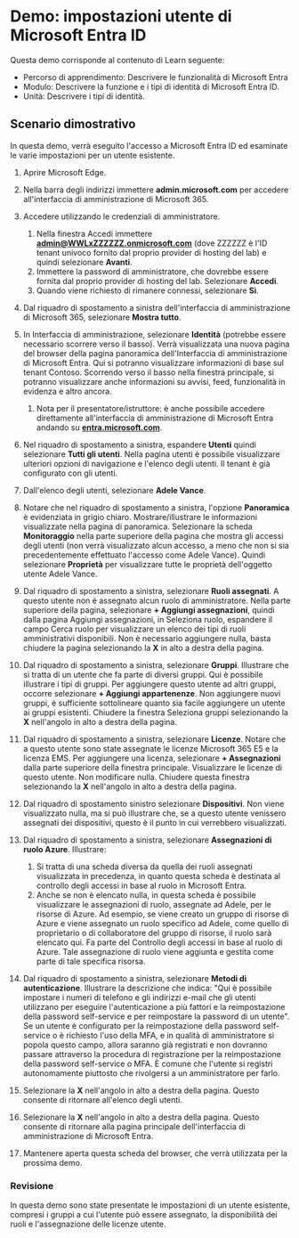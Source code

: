 <!---
---
Demo: titolo: "Esplorare le impostazioni utente di Microsoft Entra ID" Percorso di apprendimento/Modulo/Unità: "Percorso di apprendimento: descrivere le funzionalità di Microsoft Entra; Modulo 1: Descrivere la funzionalità e i tipi di identità di Microsoft Entra ID; Unità 3: Descrivere i tipi di identità di Microsoft Entra"
---
--->

# Demo: impostazioni utente di Microsoft Entra ID

Questa demo corrisponde al contenuto di Learn seguente:

- Percorso di apprendimento: Descrivere le funzionalità di Microsoft Entra
- Modulo: Descrivere la funzione e i tipi di identità di Microsoft Entra ID.
- Unità: Descrivere i tipi di identità.

## Scenario dimostrativo

In questa demo, verrà eseguito l'accesso a Microsoft Entra ID ed esaminate le varie impostazioni per un utente esistente.

1. Aprire Microsoft Edge.

1. Nella barra degli indirizzi immettere **admin.microsoft.com** per accedere all'interfaccia di amministrazione di Microsoft 365.

1. Accedere utilizzando le credenziali di amministratore.
    1. Nella finestra Accedi immettere **admin@WWLxZZZZZZ.onmicrosoft.com** (dove ZZZZZZ è l'ID tenant univoco fornito dal proprio provider di hosting del lab) e quindi selezionare **Avanti**.
    1. Immettere la password di amministratore, che dovrebbe essere fornita dal proprio provider di hosting del lab. Selezionare **Accedi**.
    1. Quando viene richiesto di rimanere connessi, selezionare **Sì**.

1. Dal riquadro di spostamento a sinistra dell'interfaccia di amministrazione di Microsoft 365, selezionare **Mostra tutto**.

1. In Interfaccia di amministrazione, selezionare **Identità** (potrebbe essere necessario scorrere verso il basso).  Verrà visualizzata una nuova pagina del browser della pagina panoramica dell'Interfaccia di amministrazione di Microsoft Entra. Qui si potranno visualizzare informazioni di base sul tenant Contoso. Scorrendo verso il basso nella finestra principale, si potranno visualizzare anche informazioni su avvisi, feed, funzionalità in evidenza e altro ancora.  
    1. Nota per il presentatore/istruttore: è anche possibile accedere direttamente all'interfaccia di amministrazione di Microsoft Entra andando su **[entra.microsoft.com](https://entra.microsoft.com)**.

1. Nel riquadro di spostamento a sinistra, espandere **Utenti** quindi selezionare **Tutti gli utenti**.  Nella pagina utenti è possibile visualizzare ulteriori opzioni di navigazione e l'elenco degli utenti. Il tenant è già configurato con gli utenti.

1. Dall'elenco degli utenti, selezionare **Adele Vance**.

1. Notare che nel riquadro di spostamento a sinistra, l'opzione **Panoramica** è evidenziata in grigio chiaro.  Mostrare/illustrare le informazioni visualizzate nella pagina di panoramica.  Selezionare la scheda **Monitoraggio** nella parte superiore della pagina che mostra gli accessi degli utenti (non verrà visualizzato alcun accesso, a meno che non si sia precedentemente effettuato l'accesso come Adele Vance).  Quindi selezionare **Proprietà** per visualizzare tutte le proprietà dell'oggetto utente Adele Vance.

1. Dal riquadro di spostamento a sinistra, selezionare **Ruoli assegnati**.  A questo utente non è assegnato alcun ruolo di amministratore.  Nella parte superiore della pagina, selezionare **+ Aggiungi assegnazioni**, quindi dalla pagina Aggiungi assegnazioni, in Seleziona ruolo, espandere il campo Cerca ruolo per visualizzare un elenco dei tipi di ruoli amministrativi disponibili.  Non è necessario aggiungere nulla, basta chiudere la pagina selezionando la **X** in alto a destra della pagina.

1. Dal riquadro di spostamento a sinistra, selezionare **Gruppi**.  Illustrare che si tratta di un utente che fa parte di diversi gruppi.  Qui è possibile illustrare i tipi di gruppi.  Per aggiungere questo utente ad altri gruppi, occorre selezionare **+ Aggiungi appartenenze**.  Non aggiungere nuovi gruppi, è sufficiente sottolineare quanto sia facile aggiungere un utente ai gruppi esistenti. Chiudere la finestra Seleziona gruppi selezionando la **X** nell'angolo in alto a destra della pagina.

1. Dal riquadro di spostamento a sinistra, selezionare **Licenze**. Notare che a questo utente sono state assegnate le licenze Microsoft 365 E5 e la licenza EMS.  Per aggiungere una licenza, selezionare **+ Assegnazioni** dalla parte superiore della finestra principale.  Visualizzare le licenze di questo utente. Non modificare nulla.  Chiudere questa finestra selezionando la **X** nell'angolo in alto a destra della pagina.

1. Dal riquadro di spostamento sinistro selezionare **Dispositivi**.  Non viene visualizzato nulla, ma si può illustrare che, se a questo utente venissero assegnati dei dispositivi, questo è il punto in cui verrebbero visualizzati.

1. Dal riquadro di spostamento a sinistra, selezionare **Assegnazioni di ruolo Azure**.  Illustrare:
    1. Si tratta di una scheda diversa da quella dei ruoli assegnati visualizzata in precedenza, in quanto questa scheda è destinata al controllo degli accessi in base al ruolo in Microsoft Entra.
    1. Anche se non è elencato nulla, in questa scheda è possibile visualizzare le assegnazioni di ruolo, assegnate ad Adele, per le risorse di Azure. Ad esempio, se viene creato un gruppo di risorse di Azure e viene assegnato un ruolo specifico ad Adele, come quello di proprietario o di collaboratore del gruppo di risorse, il ruolo sarà elencato qui. Fa parte del Controllo degli accessi in base al ruolo di Azure. Tale assegnazione di ruolo viene aggiunta e gestita come parte di tale specifica risorsa.

1. Dal riquadro di spostamento a sinistra, selezionare **Metodi di autenticazione**.  Illustrare la descrizione che indica: "Qui è possibile impostare i numeri di telefono e gli indirizzi e-mail che gli utenti utilizzano per eseguire l'autenticazione a più fattori e la reimpostazione della password self-service e per reimpostare la password di un utente". Se un utente è configurato per la reimpostazione della password self-service o è richiesto l'uso della MFA, e in qualità di amministratore si popola questo campo, allora saranno già registrati e non dovranno passare attraverso la procedura di registrazione per la reimpostazione della password self-service o MFA.  È comune che l'utente si registri autonomamente piuttosto che rivolgersi a un amministratore per farlo.

1. Selezionare la **X** nell'angolo in alto a destra della pagina. Questo consente di ritornare all'elenco degli utenti.

1. Selezionare la **X** nell'angolo in alto a destra della pagina. Questo consente di ritornare alla pagina principale dell'interfaccia di amministrazione di Microsoft Entra.

1. Mantenere aperta questa scheda del browser, che verrà utilizzata per la prossima demo.

### Revisione

In questa demo sono state presentate le impostazioni di un utente esistente, compresi i gruppi a cui l'utente può essere assegnato, la disponibilità dei ruoli e l'assegnazione delle licenze utente.
